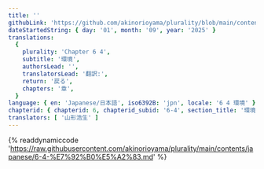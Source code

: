 ```yaml
---
title: ''
githubLink: 'https://github.com/akinorioyama/plurality/blob/main/contents/japanese/6-4-%E7%92%B0%E5%A2%83.md'
dateStartedString: { day: '01', month: '09', year: '2025' }
translations:
  {
    plurality: 'Chapter 6 4',
    subtitle: '環境',
    authorsLead: '',
    translatorsLead: '翻訳:',
    return: '戻る',
    chapters: '章',
  }
language: { en: 'Japanese/日本語', iso6392B: 'jpn', locale: '6 4 環境' }
chapterid: { chapterid: 6, chapterid_subid: '6-4', section_title: '環境' }
translators: [ '山形浩生' ]
---
```

{% readdynamiccode 'https://raw.githubusercontent.com/akinorioyama/plurality/main/contents/japanese/6-4-%E7%92%B0%E5%A2%83.md' %}
